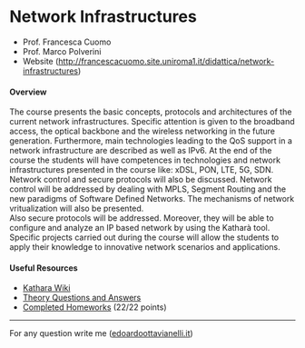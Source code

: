 # Network Infrastructures

- Prof. Francesca Cuomo
- Prof. Marco Polverini
- Website (http://francescacuomo.site.uniroma1.it/didattica/network-infrastructures) 

#### Overview

The course presents the basic concepts, protocols and architectures of the current network infrastructures. Specific attention is given to the broadband access, the optical backbone and the wireless networking in the future generation. Furthermore, main technologies leading to the QoS support in a network infrastructure are described as well as IPv6. At the end of the course the students will have competences in technologies and network infrastructures presented in the course like: xDSL, PON, LTE, 5G, SDN. Network control and secure protocols will also be discussed. Network control will be addressed by dealing with MPLS, Segment Routing and the new paradigms of Software Defined Networks. The mechanisms of network vritualization will also be presented.  
Also secure protocols will be addressed. Moreover, they will be able to configure and analyze an IP based network by using the Katharà tool. Specific projects carried out during the course will allow the students to apply their knowledge to innovative network scenarios and applications.

#### Useful Resources

- [Kathara Wiki](https://github.com/KatharaFramework/Kathara/wiki)
- [Theory Questions and Answers](https://github.com/edoardottt/MSc-CyberSecurity-Sapienza/blob/main/Network-Infrastructures/NI_theory.md)
- [Completed Homeworks](https://github.com/edoardottt/MSc-CyberSecurity-Sapienza/tree/main/Network-Infrastructures/HW) (22/22 points)

---------

For any question write me ([edoardoottavianelli.it](https://www.edoardoottavianelli.it/))
